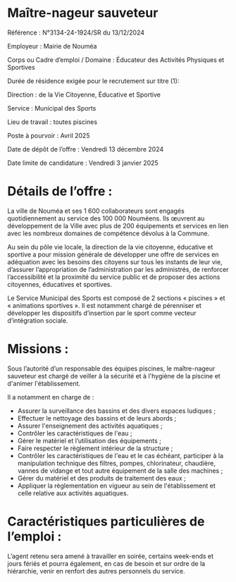 # Maître-nageur sauveteur

Référence : N°3134-24-1924/SR du 13/12/2024

Employeur : Mairie de Nouméa

Corps ou Cadre d’emploi / Domaine : Éducateur des Activités Physiques et Sportives

Durée de résidence exigée pour le recrutement sur titre (1):

Direction : de la Vie Citoyenne, Éducative et Sportive

Service : Municipal des Sports

Lieu de travail : toutes piscines

Poste à pourvoir : Avril 2025

Date de dépôt de l’offre : Vendredi 13 décembre 2024

Date limite de candidature : Vendredi 3 janvier 2025

# Détails de l’offre :

La ville de Nouméa et ses 1 600 collaborateurs sont engagés quotidiennement au service des 100 000 Nouméens. Ils œuvrent au développement de la Ville avec plus de 200 équipements et services en lien avec les nombreux domaines de compétence dévolus à la Commune.

Au sein du pôle vie locale, la direction de la vie citoyenne, éducative et sportive a pour mission générale de développer une offre de services en adéquation avec les besoins des citoyens sur tous les instants de leur vie, d’assurer l’appropriation de l’administration par les administrés, de renforcer l’accessibilité et la proximité du service public et de proposer des actions citoyennes, éducatives et sportives.

Le Service Municipal des Sports est composé de 2 sections « piscines » et « animations sportives ». Il est notamment chargé de pérenniser et développer les dispositifs d’insertion par le sport comme vecteur d’intégration sociale.

# Missions :

Sous l’autorité d’un responsable des équipes piscines, le maître-nageur sauveteur est chargé de veiller à la sécurité et à l'hygiène de la piscine et d'animer l'établissement.

Il a notamment en charge de :

- Assurer la surveillance des bassins et des divers espaces ludiques ;
- Effectuer le nettoyage des bassins et de leurs abords ;
- Assurer l'enseignement des activités aquatiques ;
- Contrôler les caractéristiques de l'eau ;
- Gérer le matériel et l’utilisation des équipements ;
- Faire respecter le règlement intérieur de la structure ;
- Contrôler les caractéristiques de l'eau et le cas échéant, participer à la manipulation technique des filtres, pompes, chlorinateur, chaudière, vannes de vidange et tout autre équipement de la salle des machines ;
- Gérer du matériel et des produits de traitement des eaux ;
- Appliquer la réglementation en vigueur au sein de l'établissement et celle relative aux activités aquatiques.

# Caractéristiques particulières de l’emploi :

L’agent retenu sera amené à travailler en soirée, certains week-ends et jours fériés et pourra également, en cas de besoin et sur ordre de la hiérarchie, venir en renfort des autres personnels du service.
